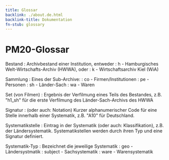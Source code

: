 ```yaml
---
title: Glossar
backlink: ./about.de.html
backlink-title: Dokumentation
fn-stub: glossary
---
```


# PM20-Glossar

Bestand
: Archivbestand einer Institution, entweder
: h - Hamburgisches Welt-Wirtschafts-Archiv (HWWA), oder
: k - Wirtschaftsarchiv Kiel (WiA)

Sammlung
: Eines der Sub-Archive:
: co - Firmen/Institutionen
: pe - Personen
: sh - Länder-Sach
: wa - Waren

Set (von Filmen)
: Ergebnis der Verfilmung eines Teils des Bestandes, z.B. "h1_sh" für die erste
Verfilmung des Länder-Sach-Archivs des HWWA

Signatur
: (oder auch: Notation) Kurzer alphanumerischer Code für eine Stelle innerhalb
einer Systematik, z.B. "A10" für Deutschland.

Systematikstelle
: Eintrag in der Systematik (oder auch: Klassifikation), z.B. der
Ländersystematik. Systematikstellen werden durch ihren Typ und eine Signatur
definiert.

Systematik-Typ
: Bezeichnet die jeweilige Systematik
: geo - Ländersystmatik
: subject - Sachsystematik
: ware - Warensystematik

